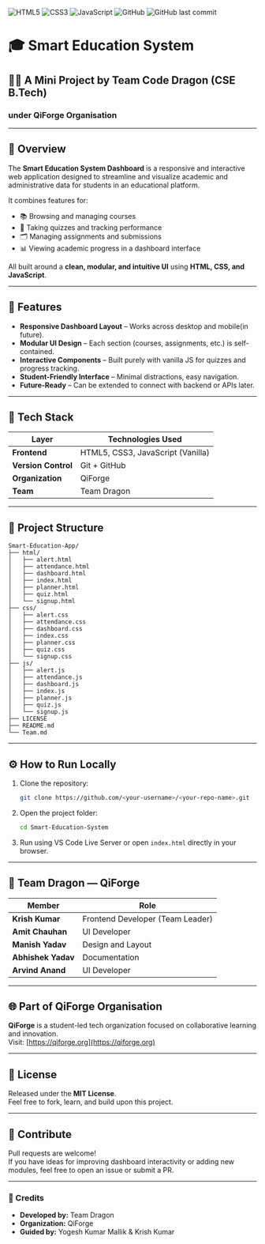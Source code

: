 ![HTML5](https://img.shields.io/badge/HTML5-E34F26?style=for-the-badge&logo=html5&logoColor=white)
![CSS3](https://img.shields.io/badge/CSS3-1572B6?style=for-the-badge&logo=css3&logoColor=white)
![JavaScript](https://img.shields.io/badge/JavaScript-F7DF1E?style=for-the-badge&logo=javascript&logoColor=black)
![GitHub](https://img.shields.io/badge/GitHub-181717?style=for-the-badge&logo=github&logoColor=white)
![GitHub last commit](https://img.shields.io/github/last-commit/QiForge/QiForge-Website?style=for-the-badge)

# 🎓 Smart Education System

## 👨‍💻 A Mini Project by **Team Code Dragon (CSE B.Tech)**  
### under **QiForge Organisation**

---

## 📘 Overview

The **Smart Education System Dashboard** is a responsive and interactive web application designed to streamline and visualize academic and administrative data for students in an educational platform.

It combines features for:
- 📚 Browsing and managing courses  
- 🧠 Taking quizzes and tracking performance  
- 🗂️ Managing assignments and submissions  
- 📊 Viewing academic progress in a dashboard interface  

All built around a **clean, modular, and intuitive UI** using **HTML, CSS, and JavaScript**.

---

## 🚀 Features

- **Responsive Dashboard Layout** – Works across desktop and mobile(in future).  
- **Modular UI Design** – Each section (courses, assignments, etc.) is self-contained.  
- **Interactive Components** – Built purely with vanilla JS for quizzes and progress tracking.  
- **Student-Friendly Interface** – Minimal distractions, easy navigation.  
- **Future-Ready** – Can be extended to connect with backend or APIs later.

---

## 🧱 Tech Stack

| Layer | Technologies Used |
|-------|--------------------|
| **Frontend** | HTML5, CSS3, JavaScript (Vanilla) |
| **Version Control** | Git + GitHub |
| **Organization** | QiForge |
| **Team** | Team Dragon |

---

## 📂 Project Structure

```
Smart-Education-App/
├── html/
│   ├── alert.html
│   ├── attendance.html
│   ├── dashboard.html
│   ├── index.html
│   ├── planner.html
│   ├── quiz.html
│   └── signup.html
├── css/
│   ├── alert.css
│   ├── attendance.css
│   ├── dashboard.css
│   ├── index.css
│   ├── planner.css
│   ├── quiz.css
│   └── signup.css
├── js/
│   ├── alert.js
│   ├── attendance.js
│   ├── dashboard.js
│   ├── index.js
│   ├── planner.js
│   ├── quiz.js
│   └── signup.js
├── LICENSE
├── README.md
└── Team.md

```

---

## ⚙️ How to Run Locally

1. Clone the repository:
   ```bash
   git clone https://github.com/<your-username>/<your-repo-name>.git
   ```
2. Open the project folder:
   ```bash
   cd Smart-Education-System
   ```
3. Run using VS Code Live Server or open `index.html` directly in your browser.

---

## 👥 Team Dragon — QiForge

| Member | Role |
|--------|------|
| **Krish Kumar** | Frontend Developer (Team Leader)|
| **Amit Chauhan** | UI Developer |
| **Manish Yadav** | Design and Layout |
| **Abhishek Yadav** | Documentation |
| **Arvind Anand** | UI Developer |

---

## 🌐 Part of QiForge Organisation

**QiForge** is a student-led tech organization focused on collaborative learning and innovation.  
Visit: [https://qiforge.org](https://qiforge.org)

---

## 🧩 License

Released under the **MIT License**.  
Feel free to fork, learn, and build upon this project.

---

## 💬 Contribute

Pull requests are welcome!  
If you have ideas for improving dashboard interactivity or adding new modules, feel free to open an issue or submit a PR.

---

### 💜 Credits
- **Developed by:** Team Dragon  
- **Organization:** QiForge  
- **Guided by:** Yogesh Kumar Mallik & Krish Kumar  
